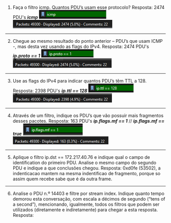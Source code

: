 1. Faça o filtro icmp. Quantos PDU’s usam esse protocolo?
	Resposta: 2474 PDU's
___icmp___
![](Lab%204.1%20-%20Daniel%20Espada.png)
![](Lab%204.1%20-%20Daniel%20Espada-1.png)

---
2. Chegue ao mesmo resultado do ponto anterior – PDU’s que usam ICMP -, mas desta vez usando as flags do IPv4. 
	Resposta: 2474 PDU's
___ip.proto == 1___
![](Lab%204.1%20-%20Daniel%20Espada-2.png)
![](Lab%204.1%20-%20Daniel%20Espada-3.png)

---
3. Use as flags do IPv4 para indicar quantos PDU’s têm TTL a 128.
	Resposta: 2398 PDU's
___ip.ttl == 128___
![](Lab%204.1%20-%20Daniel%20Espada-4.png)
![](Lab%204.1%20-%20Daniel%20Espada-5.png)

---
4. Através de um filtro, indique os PDU’s que vão possuir mais fragmentos desses pacotes. 
	Resposta: 163 PDU's
___ip.flags.mf == 1___ // ___ip.flags.mf == true___
![](Lab%204.1%20-%20Daniel%20Espada-6.png)
![](Lab%204.1%20-%20Daniel%20Espada-7.png)

---
5. Aplique o filtro ip.dst == 172.217.40.76 e indique qual o campo de identification do primeiro PDU. Analise o mesmo campo do segundo PDU e indique a que conclusões chegou. 
	Resposta: 0xd0fe (53502), a indenticacao mantem na mesma indentificao de fragmento, porque so assim quem recebe sabe que é da outra frame.


---
6. Analise o PDU n.º 14403 e filtre por stream index. Indique quanto tempo demorou esta conversação, com escala a décimos de segundo (“tens of a second”), mencionando, igualmente, todos os filtros que podem ser utilizados (diretamente e indiretamente) para chegar a esta resposta.
	Resposta: 